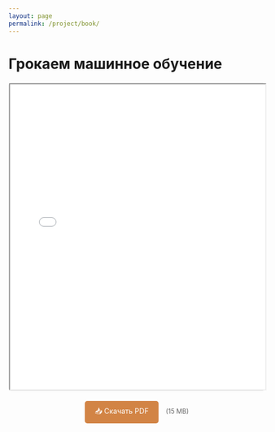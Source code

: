 ```yaml
---
layout: page
permalink: /project/book/
---
```


# Грокаем машинное обучение

<div class="pdf-container">
    <iframe src="{{ site.baseurl }}/public/books/grokaem_ml.pdf" width="100%" height="600px">
        Ваш браузер не поддерживает просмотр PDF. 
        <a href="{{ site.baseurl }}/public/books/grokaem_ml.pdf">Скачайте файл</a>.
    </iframe>
</div>

<div class="download-section">
    <a href="{{ site.baseurl }}/public/books/grokaem_ml.pdf" class="btn btn-primary" download>
        📥 Скачать PDF
    </a>
    <span class="file-size">(15 MB)</span>
</div>

<style>
    
.pdf-container {
    margin: 20px 0;
    border: 1px solid #ddd;
    border-radius: 5px;
}

.download-section {
    text-align: center;
    margin: 20px 0;
}

.btn {
    display: inline-block;
    padding: 10px 20px;
    background-color: #d28445;
    color: white;
    text-decoration: none;
    border-radius: 5px;
    margin-right: 10px;
}

.btn:hover {
    background-color: #d28445;
}

.file-size {
    color: #666;
    font-size: 0.9em;
}
</style>